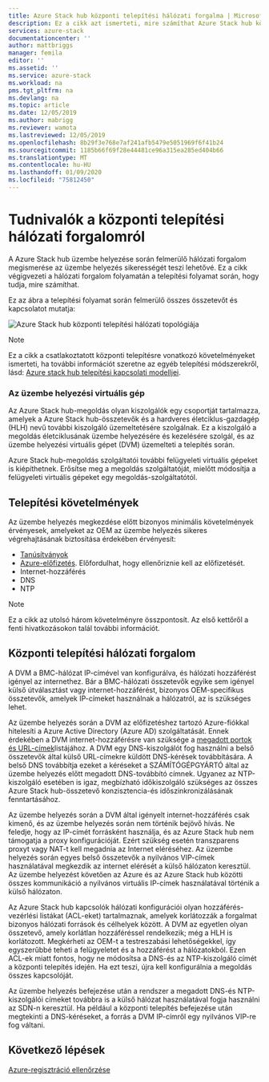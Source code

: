 ```yaml
---
title: Azure Stack hub központi telepítési hálózati forgalma | Microsoft Docs
description: Ez a cikk azt ismerteti, mire számíthat Azure Stack hub központi telepítési hálózati folyamataival kapcsolatban.
services: azure-stack
documentationcenter: ''
author: mattbriggs
manager: femila
editor: ''
ms.assetid: ''
ms.service: azure-stack
ms.workload: na
pms.tgt_pltfrm: na
ms.devlang: na
ms.topic: article
ms.date: 12/05/2019
ms.author: mabrigg
ms.reviewer: wamota
ms.lastreviewed: 12/05/2019
ms.openlocfilehash: 8b29f3e768e7af241afb5479e5051969f6f41b24
ms.sourcegitcommit: 1185b66f69f28e44481ce96a315ea285ed404b66
ms.translationtype: MT
ms.contentlocale: hu-HU
ms.lasthandoff: 01/09/2020
ms.locfileid: "75812450"
---
```

# <a name="about-deployment-network-traffic"></a>Tudnivalók a központi telepítési hálózati forgalomról
A Azure Stack hub üzembe helyezése során felmerülő hálózati forgalom megismerése az üzembe helyezés sikerességét teszi lehetővé. Ez a cikk végigvezeti a hálózati forgalom folyamatán a telepítési folyamat során, hogy tudja, mire számíthat.

Ez az ábra a telepítési folyamat során felmerülő összes összetevőt és kapcsolatot mutatja:

![Azure Stack hub központi telepítési hálózati topológiája](media/deployment-networking/figure1.png)

> [!NOTE]
> Ez a cikk a csatlakoztatott központi telepítésre vonatkozó követelményeket ismerteti, ha további információt szeretne az egyéb telepítési módszerekről, lásd: [Azure stack hub telepítési kapcsolati modelljei](azure-stack-connection-models.md).

### <a name="the-deployment-vm"></a>Az üzembe helyezési virtuális gép
Az Azure Stack hub-megoldás olyan kiszolgálók egy csoportját tartalmazza, amelyek a Azure Stack hub-összetevők és a hardveres életciklus-gazdagép (HLH) nevű további kiszolgáló üzemeltetésére szolgálnak. Ez a kiszolgáló a megoldás életciklusának üzembe helyezésére és kezelésére szolgál, és az üzembe helyezési virtuális gépet (DVM) üzemelteti a telepítés során.

Azure Stack hub-megoldás szolgáltatói további felügyeleti virtuális gépeket is kiépíthetnek. Erősítse meg a megoldás szolgáltatóját, mielőtt módosítja a felügyeleti virtuális gépeket egy megoldás-szolgáltatótól.

## <a name="deployment-requirements"></a>Telepítési követelmények
Az üzembe helyezés megkezdése előtt bizonyos minimális követelmények érvényesek, amelyeket az OEM az üzembe helyezés sikeres végrehajtásának biztosítása érdekében érvényesít:

-   [Tanúsítványok](azure-stack-pki-certs.md)
-   [Azure-előfizetés](azure-stack-validate-registration.md). Előfordulhat, hogy ellenőriznie kell az előfizetését.
-   Internet-hozzáférés
-   DNS
-   NTP

> [!NOTE]
> Ez a cikk az utolsó három követelményre összpontosít. Az első kettőről a fenti hivatkozásokon talál további információt.

## <a name="deployment-network-traffic"></a>Központi telepítési hálózati forgalom
A DVM a BMC-hálózat IP-címével van konfigurálva, és hálózati hozzáférést igényel az internethez. Bár a BMC-hálózati összetevők egyike sem igényel külső útválasztást vagy internet-hozzáférést, bizonyos OEM-specifikus összetevők, amelyek IP-címeket használnak a hálózatról, az is szükséges lehet.

Az üzembe helyezés során a DVM az előfizetéshez tartozó Azure-fiókkal hitelesíti a Azure Active Directory (Azure AD) szolgáltatását. Ennek érdekében a DVM internet-hozzáférésre van szüksége a [megadott portok és URL-címek](azure-stack-integrate-endpoints.md)listájához. A DVM egy DNS-kiszolgálót fog használni a belső összetevők által külső URL-címekre küldött DNS-kérések továbbítására. A belső DNS továbbítja ezeket a kéréseket a SZÁMÍTÓGÉPGYÁRTÓ által az üzembe helyezés előtt megadott DNS-továbbító címnek. Ugyanez az NTP-kiszolgáló esetében is igaz, megbízható időkiszolgáló szükséges az összes Azure Stack hub-összetevő konzisztencia-és időszinkronizálásának fenntartásához.

Az üzembe helyezés során a DVM által igényelt internet-hozzáférés csak kimenő, és az üzembe helyezés során nem történik bejövő hívás. Ne feledje, hogy az IP-címét forrásként használja, és az Azure Stack hub nem támogatja a proxy konfigurációját. Ezért szükség esetén transzparens proxyt vagy NAT-t kell megadnia az Internet eléréséhez. Az üzembe helyezés során egyes belső összetevők a nyilvános VIP-címek használatával megkezdik az internet elérését a külső hálózaton keresztül. Az üzembe helyezést követően az Azure és az Azure Stack hub közötti összes kommunikáció a nyilvános virtuális IP-címek használatával történik a külső hálózaton.

Az Azure Stack hub kapcsolók hálózati konfigurációi olyan hozzáférés-vezérlési listákat (ACL-eket) tartalmaznak, amelyek korlátozzák a forgalmat bizonyos hálózati források és célhelyek között. A DVM az egyetlen olyan összetevő, amely korlátlan hozzáféréssel rendelkezik; még a HLH is korlátozott. Megkérheti az OEM-t a testreszabási lehetőségekkel, így egyszerűbbé teheti a felügyeletet és a hozzáférést a hálózatokból. Ezen ACL-ek miatt fontos, hogy ne módosítsa a DNS-és az NTP-kiszolgáló címét a központi telepítés idején. Ha ezt teszi, újra kell konfigurálnia a megoldás összes kapcsolóját.

Az üzembe helyezés befejezése után a rendszer a megadott DNS-és NTP-kiszolgálói címeket továbbra is a külső hálózat használatával fogja használni az SDN-n keresztül. Ha például a központi telepítés befejezése után megtekinti a DNS-kéréseket, a forrás a DVM IP-címről egy nyilvános VIP-re fog váltani.

## <a name="next-steps"></a>Következő lépések
[Azure-regisztráció ellenőrzése](azure-stack-validate-registration.md)
